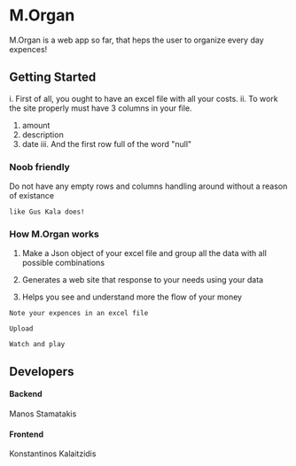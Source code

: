 # M.Organ

M.Organ is a web app so far, that heps the user to organize every day expences!

## Getting Started

i. First of all, you ought to have an excel file with all your costs. 
ii. To work the site properly must have 3 columns in your file.
1) amount
2) description
3) date
iii. And the first row full of the word "null"

### Noob friendly

Do not have any empty rows and columns handling around without a reason of existance

```
like Gus Kala does!
```

### How M.Organ works

1) Make a Json object of your excel file and group all the data with all possible combinations

2) Generates a web site that response to your needs using your data

3) Helps you see and understand more the flow of your money

```
Note your expences in an excel file

Upload

Watch and play
```

## Developers

#### Backend 
Manos Stamatakis

#### Frontend
Konstantinos Kalaitzidis


